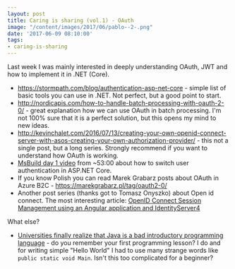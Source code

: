 ```yaml
---
layout: post
title: Caring is sharing (vol.1) - OAuth
image: "/content/images/2017/06/pablo--2-.png"
date: '2017-06-09 08:10:00'
tags:
- caring-is-sharing
---
```


Last week I was mainly interested in deeply understanding OAuth, JWT and how to implement it in .NET (Core). 

- https://stormpath.com/blog/authentication-asp-net-core - simple list of basic tools you can use in .NET. Not perfect, but a good point to start.
- http://nordicapis.com/how-to-handle-batch-processing-with-oauth-2-0/ - great explanation how we can use OAuth in batch processing. I'm not 100% sure that it is a perfect solution, but this opens my mind to new ideas.
- http://kevinchalet.com/2016/07/13/creating-your-own-openid-connect-server-with-asos-creating-your-own-authorization-provider/ - this not a single post, but a long series. Strongly recommend if you want to understand how OAuth is working.
- [MsBuild day 1 video](https://channel9.msdn.com/Events/Build/2017/B8048) from ~53:00 about how to switch user authentication in ASP.NET  Core.
- If you know Polish you can read Marek Grabarz posts about OAuth in Azure B2C - https://marekgrabarz.pl/tag/oauth2-0/
- Another post series (thanks got to Tomasz Onyszko) about Open id connect. The most interesting article: [OpenID Connect Session Management using an Angular application and IdentityServer4](https://damienbod.com/2017/06/11/openid-connect-session-management-an-angular-application-using-identityserver4/)

What else?

- [Universities finally realize that Java is a bad introductory programming language](https://thenextweb.com/dd/2017/04/24/universities-finally-realize-java-bad-introductory-programming-language/) - do you remember your first programming lesson? I do and for writing simple "Hello World" I had to use many strange words like `public static void Main`. Isn't this too complicated for a beginner? 


